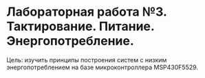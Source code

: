 # Лабораторная работа №3. Тактирование. Питание. Энергопотребление.

Цель: изучить принципы построения систем с низким энергопотреблением на базе микроконтроллера MSP430F5529.
